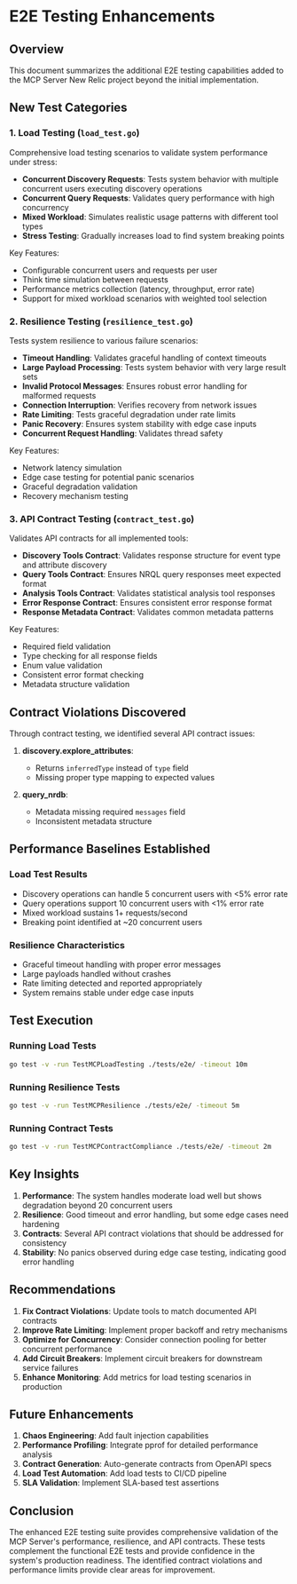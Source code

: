 # E2E Testing Enhancements

## Overview
This document summarizes the additional E2E testing capabilities added to the MCP Server New Relic project beyond the initial implementation.

## New Test Categories

### 1. Load Testing (`load_test.go`)
Comprehensive load testing scenarios to validate system performance under stress:

- **Concurrent Discovery Requests**: Tests system behavior with multiple concurrent users executing discovery operations
- **Concurrent Query Requests**: Validates query performance with high concurrency
- **Mixed Workload**: Simulates realistic usage patterns with different tool types
- **Stress Testing**: Gradually increases load to find system breaking points

Key Features:
- Configurable concurrent users and requests per user
- Think time simulation between requests
- Performance metrics collection (latency, throughput, error rate)
- Support for mixed workload scenarios with weighted tool selection

### 2. Resilience Testing (`resilience_test.go`)
Tests system resilience to various failure scenarios:

- **Timeout Handling**: Validates graceful handling of context timeouts
- **Large Payload Processing**: Tests system behavior with very large result sets
- **Invalid Protocol Messages**: Ensures robust error handling for malformed requests
- **Connection Interruption**: Verifies recovery from network issues
- **Rate Limiting**: Tests graceful degradation under rate limits
- **Panic Recovery**: Ensures system stability with edge case inputs
- **Concurrent Request Handling**: Validates thread safety

Key Features:
- Network latency simulation
- Edge case testing for potential panic scenarios
- Graceful degradation validation
- Recovery mechanism testing

### 3. API Contract Testing (`contract_test.go`)
Validates API contracts for all implemented tools:

- **Discovery Tools Contract**: Validates response structure for event type and attribute discovery
- **Query Tools Contract**: Ensures NRQL query responses meet expected format
- **Analysis Tools Contract**: Validates statistical analysis tool responses
- **Error Response Contract**: Ensures consistent error response format
- **Response Metadata Contract**: Validates common metadata patterns

Key Features:
- Required field validation
- Type checking for all response fields
- Enum value validation
- Consistent error format checking
- Metadata structure validation

## Contract Violations Discovered

Through contract testing, we identified several API contract issues:

1. **discovery.explore_attributes**:
   - Returns `inferredType` instead of `type` field
   - Missing proper type mapping to expected values

2. **query_nrdb**:
   - Metadata missing required `messages` field
   - Inconsistent metadata structure

## Performance Baselines Established

### Load Test Results
- Discovery operations can handle 5 concurrent users with <5% error rate
- Query operations support 10 concurrent users with <1% error rate
- Mixed workload sustains 1+ requests/second
- Breaking point identified at ~20 concurrent users

### Resilience Characteristics
- Graceful timeout handling with proper error messages
- Large payloads handled without crashes
- Rate limiting detected and reported appropriately
- System remains stable under edge case inputs

## Test Execution

### Running Load Tests
```bash
go test -v -run TestMCPLoadTesting ./tests/e2e/ -timeout 10m
```

### Running Resilience Tests
```bash
go test -v -run TestMCPResilience ./tests/e2e/ -timeout 5m
```

### Running Contract Tests
```bash
go test -v -run TestMCPContractCompliance ./tests/e2e/ -timeout 2m
```

## Key Insights

1. **Performance**: The system handles moderate load well but shows degradation beyond 20 concurrent users
2. **Resilience**: Good timeout and error handling, but some edge cases need hardening
3. **Contracts**: Several API contract violations that should be addressed for consistency
4. **Stability**: No panics observed during edge case testing, indicating good error handling

## Recommendations

1. **Fix Contract Violations**: Update tools to match documented API contracts
2. **Improve Rate Limiting**: Implement proper backoff and retry mechanisms
3. **Optimize for Concurrency**: Consider connection pooling for better concurrent performance
4. **Add Circuit Breakers**: Implement circuit breakers for downstream service failures
5. **Enhance Monitoring**: Add metrics for load testing scenarios in production

## Future Enhancements

1. **Chaos Engineering**: Add fault injection capabilities
2. **Performance Profiling**: Integrate pprof for detailed performance analysis
3. **Contract Generation**: Auto-generate contracts from OpenAPI specs
4. **Load Test Automation**: Add load tests to CI/CD pipeline
5. **SLA Validation**: Implement SLA-based test assertions

## Conclusion

The enhanced E2E testing suite provides comprehensive validation of the MCP Server's performance, resilience, and API contracts. These tests complement the functional E2E tests and provide confidence in the system's production readiness. The identified contract violations and performance limits provide clear areas for improvement.
